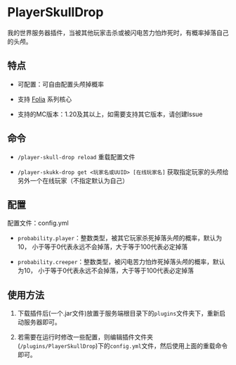 # PlayerSkullDrop

我的世界服务器插件，当被其他玩家击杀或被闪电苦力怕炸死时，有概率掉落自己的头颅。

## 特点

- 可配置：可自由配置头颅掉概率

- 支持 [Folia](https://papermc.io/software/folia) 系列核心

- 支持的MC版本：1.20及其以上，如需要支持其它版本，请创建Issue

## 命令

- `/player-skull-drop reload` 重载配置文件

- `/player-skukk-drop get <玩家名或UUID> [在线玩家名]` 获取指定玩家的头颅给另外一个在线玩家（不指定默认为自己）

## 配置

配置文件：config.yml

- `probability.player`：整数类型，被其它玩家杀死掉落头颅的概率，默认为10，
  小于等于0代表永远不会掉落，大于等于100代表必定掉落

- `probability.creeper`：整数类型，被闪电苦力怕炸死掉落头颅的概率，默认为10，
  小于等于0代表永远不会掉落，大于等于100代表必定掉落

## 使用方法

1. 下载插件后(一个.jar文件)放置于服务端根目录下的`plugins`文件夹下，重新启动服务器即可。

2. 若需要在运行时修改一些配置，则编辑插件文件夹(`/plugins/PlayerSkullDrop`)下的`config.yml`文件，然后使用上面的重载命令即可。